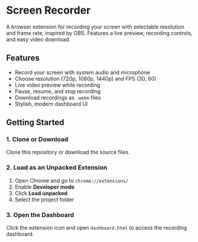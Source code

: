 # Screen Recorder

A browser extension for recording your screen with selectable resolution and frame rate, inspired by OBS. Features a live preview, recording controls, and easy video download.

## Features

- Record your screen with system audio and microphone
- Choose resolution (720p, 1080p, 1440p) and FPS (30, 60)
- Live video preview while recording
- Pause, resume, and stop recording
- Download recordings as `.webm` files
- Stylish, modern dashboard UI

## Getting Started

### 1. Clone or Download

Clone this repository or download the source files.

### 2. Load as an Unpacked Extension

1. Open Chrome and go to `chrome://extensions/`
2. Enable **Developer mode**
3. Click **Load unpacked**
4. Select the project folder

### 3. Open the Dashboard

Click the extension icon and open `dashboard.html` to access the recording dashboard.

